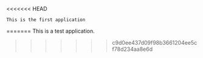 <<<<<<< HEAD



	This is the first application 



=======
This is a test application.
>>>>>>> c9d0ee437d09f98b3661204ee5cf78d234aa8e6d
